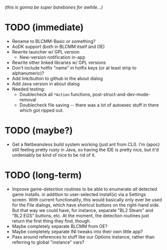 *(this is gonna be super barebones for awhile...)*

TODO (immediate)
================

- Rename to BLCMM-Basic or something?
- AoDK support (both in BLCMM itself and OE)
- Rewrite launcher w/ GPL version
  - New-version notification in-app
- Rewrite other linked libraries w/ GPL versions
- Don't include hotfix "name" in hotfix keys (or at least strip to alphanumeric)?
- Add link/button to github in the about dialog
- Add Java version in about dialog
- Needed testing:
  - Doublecheck all `*Action` functions, post-struct-and-dev-mode-removal
  - Doublecheck file saving -- there was a lot of autoexec stuff in there
    which got ripped out.

TODO (maybe?)
=============

- Get a Netbeansless build system working (just ant from CLI).  I'm (apoc)
  still feeling pretty rusty in Java, so having the IDE is pretty nice,
  but it'd undeniably be kind of nice to be rid of it.

TODO (long-term)
================
- Improve game-detection routines to be able to enumerate *all* detected
  game installs. in addition to user-selected install(s) via a Settings
  screen.  With current functionality, this would basically only ever be
  used for the File dialogs, which have shortcut buttons on the right-hand
  side.  But that way we could have, for instance, separate "BL2 Steam"
  and "BL2 EGS" buttons, etc.  At the moment, the detection routines just
  return the first thing they find, though.
- Maybe completely separate BLCMM from OE?
- Maybe completely separate INI tweaks into their own little app?
- Pass around references to stuff like our Options instance, rather than
  referring to global "instance" vars?

